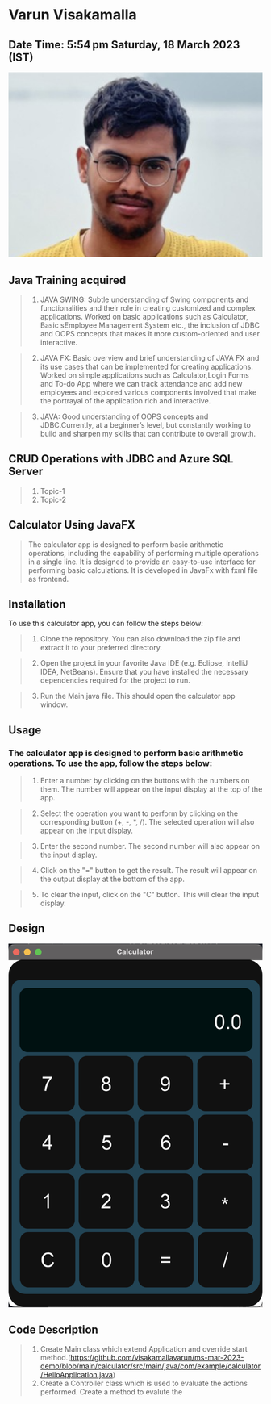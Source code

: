 # Varun Visakamalla

## Date Time:  5:54 pm Saturday, 18 March 2023 (IST)

![Varun Visakamalla|150x150](./Documentation/Images/Varun-V.PNG)


## Java Training acquired


> 1. JAVA SWING: Subtle understanding of Swing components and functionalities and their role in creating customized and complex applications. Worked on basic applications such as Calculator, Basic sEmployee Management System etc., the inclusion of JDBC and OOPS concepts that makes it more custom-oriented and user interactive.

> 2. JAVA FX: Basic overview and brief understanding of JAVA FX and its use cases that can be implemented for creating applications. Worked on simple applications such as Calculator,Login Forms and To-do App where we can track attendance and add new employees and explored various components involved that make the portrayal of the application rich and interactive.

> 3. JAVA: Good understanding of OOPS concepts and JDBC.Currently, at a beginner’s level, but constantly working to build and sharpen my skills that can contribute to overall growth.

## CRUD Operations with JDBC and Azure SQL Server

> 1. Topic-1
> 1. Topic-2


## Calculator Using JavaFX 

> The calculator app is designed to perform basic arithmetic operations, including the capability of performing multiple operations in a single line. It is designed to provide an easy-to-use interface for performing basic calculations. It is developed in JavaFx with fxml file as frontend.

## Installation

To use this calculator app, you can follow the steps below:

> 1. Clone the repository. You can also download the zip file and extract it to your preferred directory.

> 2. Open the project in your favorite Java IDE (e.g. Eclipse, IntelliJ IDEA, NetBeans). Ensure that you have installed the necessary dependencies required for the project to run.

> 3. Run the Main.java file. This should open the calculator app window. 


## Usage

### The calculator app is designed to perform basic arithmetic operations. To use the app, follow the steps below:

> 1. Enter a number by clicking on the buttons with the numbers on them. The number will appear on the input display at the top of the app.

> 2. Select the operation you want to perform by clicking on the corresponding button (+, -, *, /). The selected operation will also appear on the input display.

> 3. Enter the second number. The second number will also appear on the input display.

> 4. Click on the "=" button to get the result. The result will appear on the output display at the bottom of the app.

> 5. To clear the input, click on the "C" button. This will clear the input display.

## Design 

![Calculator|20x20](./Documentation/Images/Calculator.PNG)

## Code Description

> 1. Create Main class which extend Application and override start method.(https://github.com/visakamallavarun/ms-mar-2023-demo/blob/main/calculator/src/main/java/com/example/calculator/HelloApplication.java)
> 2. Create a Controller class which is used to evaluate the actions performed. Create a method to evalute the 


